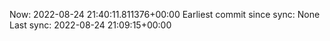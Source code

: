 Now: 2022-08-24 21:40:11.811376+00:00 Earliest commit since sync: None Last sync: 2022-08-24 21:09:15+00:00
